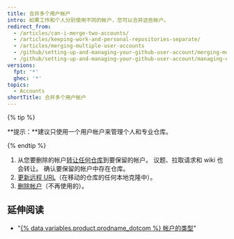 ```yaml
---
title: 合并多个用户帐户
intro: 如果工作和个人分别使用不同的帐户，您可以合并这些帐户。
redirect_from:
  - /articles/can-i-merge-two-accounts/
  - /articles/keeping-work-and-personal-repositories-separate/
  - /articles/merging-multiple-user-accounts
  - /github/setting-up-and-managing-your-github-user-account/merging-multiple-user-accounts
  - /github/setting-up-and-managing-your-github-user-account/managing-user-account-settings/merging-multiple-user-accounts
versions:
  fpt: '*'
  ghec: '*'
topics:
  - Accounts
shortTitle: 合并多个用户帐户
---
```


{% tip %}

**提示：**建议只使用一个用户帐户来管理个人和专业仓库。

{% endtip %}

1. 从您要删除的帐户[转让任何仓库](/articles/how-to-transfer-a-repository)到要保留的帐户。 议题、拉取请求和 wiki 也会转让。 确认要保留的帐户中存在仓库。
2. [更新远程 URL](/github/getting-started-with-github/managing-remote-repositories)（在移动的仓库的任何本地克隆中）。
3. [删除帐户](/articles/deleting-your-user-account)（不再使用的）。

## 延伸阅读

- "[{% data variables.product.prodname_dotcom %} 帐户的类型](/articles/types-of-github-accounts)"
